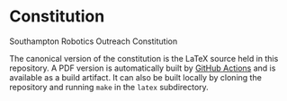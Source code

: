 # Constitution
Southampton Robotics Outreach Constitution

The canonical version of the constitution is the LaTeX source held in this repository.
A PDF version is automatically built by [GitHub 
Actions](https://github.com/roboticsoutreach/constitution/actions)  and is available as a 
build artifact.
It can also be built locally by cloning the repository and running `make` in the `latex` subdirectory.
